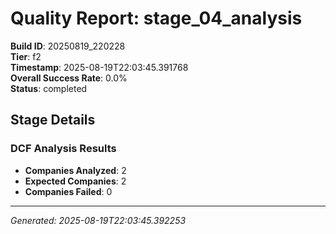 # Quality Report: stage_04_analysis

**Build ID**: 20250819_220228  
**Tier**: f2  
**Timestamp**: 2025-08-19T22:03:45.391768  
**Overall Success Rate**: 0.0%  
**Status**: completed

## Stage Details

### DCF Analysis Results

- **Companies Analyzed**: 2
- **Expected Companies**: 2
- **Companies Failed**: 0

---
*Generated: 2025-08-19T22:03:45.392253*

